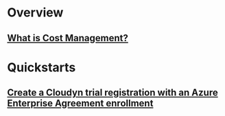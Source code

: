 # Overview
## [What is Cost Management?](overview.md)

# Quickstarts
## [Create a Cloudyn trial registration with an Azure Enterprise Agreement enrollment](quick-register-ea.md)


<!---
## [Create a Cloudyn trial registration with an Azure Cloud Solution Provider (CSP) account](quick-register-csp.md)
## [Create a Cloudyn trial registration with a standard Azure subscription (web direct)](quick-register-azure-sub.md)

# Tutorials
## [View cost data from all clouds](tutorial-1-view-cost-data.md)
## [Analyze cloud usage and costs](tutorial-2-analyze-usage.md)
## [Track usage and cost trends](tutorial-3-track-usage.md)
## [Detect anomalies and usage inefficiencies](tutorial-4-detect-anomalies.md)
## [Forecast future spending using historical data](tutorial-5-forecast-spending)
## [Use custom tags to allocate costs](tutorial-6-use-custom-tags.md)
## [Create showback and chargeback reports](tutorial-7-showback-chargeback.md)
## [Assign teams access to cost management data](tutorial-8-assign-teams.md)
## [Create alerts for unusual spending or overspending](tutorial-9-create-alerts.md)
## [Determine optimal VM needs and identify idle VMs](tutorial-10-idle-vms.md)
## [Improve AWS Reserved Instance Management use](tutorial-11-reserved-instance-mgt)

--->
